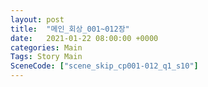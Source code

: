 ```yaml
---
layout: post
title:  "메인_회상_001~012장"
date:   2021-01-22 08:00:00 +0000
categories: Main
Tags: Story Main
SceneCode: ["scene_skip_cp001-012_q1_s10"]
---
```


